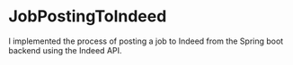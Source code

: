 # JobPostingToIndeed
I implemented the process of posting a job to Indeed from the Spring boot backend using the Indeed API.
